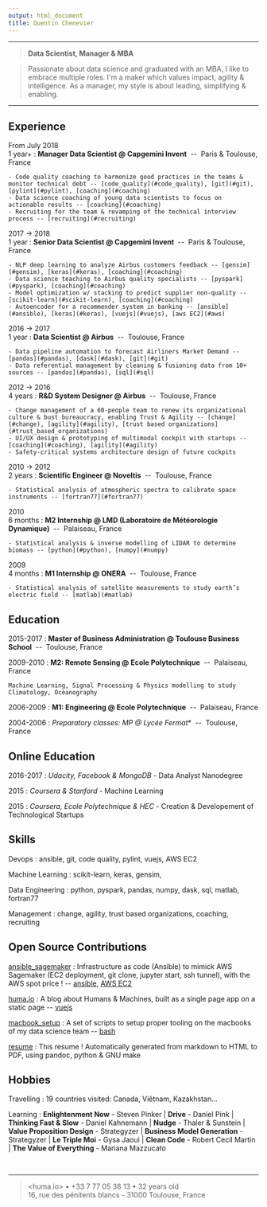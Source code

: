 ```yaml
---
output: html_document
title: Quentin Chenevier
---
```


----

>  **Data Scientist, Manager & MBA**

<!-- > Makers are today’s leaders ! Highly qualified engineer and project leader, I’m resourceful and enthusiast to tackle new challenges. I like to make, learn & share and to embrace multiple roles.
> Passionate about data science and graduated with an MBA from the Toulouse Business School since March 2018, I work my best to bring Intelligence to Humanity. -->

> Passionate about data science and graduated with an MBA, I like to embrace multiple roles. I'm a maker which values impact, agility & intelligence. As a manager, my style is about leading, simplifying & enabling.

----

Experience &nbsp;<i class="fa fa-suitcase"></i>
--------------------

From July 2018 </br><discrete>1 year+</discrete>
: **Manager Data Scientist @ Capgemini Invent** <discrete>&nbsp;--&nbsp; Paris & Toulouse, France</discrete>

    - Code quality coaching to harmonize good practices in the teams & monitor technical debt -- [code_quality](#code_quality), [git](#git), [pylint](#pylint), [coaching](#coaching)
    - Data science coaching of young data scientists to focus on actionable results -- [coaching](#coaching)
    - Recruiting for the team & revamping of the technical interview process -- [recruiting](#recruiting)

2017 → 2018 </br><discrete>1 year</discrete>
: **Senior Data Scientist @ Capgemini Invent** <discrete>&nbsp;--&nbsp; Paris & Toulouse, France</discrete>

    - NLP deep learning to analyze Airbus customers feedback -- [gensim](#gensim), [keras](#keras), [coaching](#coaching)
    - Data science teaching to Airbus quality specialists -- [pyspark](#pyspark), [coaching](#coaching)
    - Model optimization w/ stacking to predict supplier non-quality -- [scikit-learn](#scikit-learn), [coaching](#coaching)
    - Autoencoder for a recommender system in banking -- [ansible](#ansible), [keras](#keras), [vuejs](#vuejs), [aws EC2](#aws)

2016 → 2017 </br><discrete>1 year</discrete>
: **Data Scientist @ Airbus** <discrete>&nbsp;--&nbsp; Toulouse, France</discrete>

    - Data pipeline automation to forecast Airliners Market Demand -- [pandas](#pandas), [dask](#dask), [git](#git)
    - Data referential management by cleaning & fusioning data from 10+ sources -- [pandas](#pandas), [sql](#sql)

2012 → 2016 </br><discrete>4 years</discrete>
: **R&D System Designer @ Airbus** <discrete>&nbsp;--&nbsp; Toulouse, France</discrete>

    - Change management of a 60-people team to renew its organizational culture & bust bureaucracy, enabling Trust & Agility -- [change](#change), [agility](#agility), [trust based organizations](#trust_based_organizations)
    - UI/UX design & prototyping of multimodal cockpit with startups -- [coaching](#coaching), [agility](#agility)
    - Safety-critical systems architecture design of future cockpits

2010 → 2012 </br><discrete>2 years</discrete>
: **Scientific Engineer @ Noveltis** <discrete>&nbsp;--&nbsp; Toulouse, France</discrete>

    - Statistical analysis of atmospheric spectra to calibrate space instruments -- [fortran77](#fortran77)

2010 </br><discrete>6 months</discrete>
: **M2 Internship @ LMD (Laboratoire de Météorologie Dynamique)** <discrete>&nbsp;--&nbsp; Palaiseau, France</discrete>

    - Statistical analysis & inverse modelling of LIDAR to determine biomass -- [python](#python), [numpy](#numpy)

2009 </br><discrete>4 months</discrete>
: **M1 Internship @ ONERA** <discrete>&nbsp;--&nbsp; Toulouse, France</discrete>

    - Statistical analysis of satellite measurements to study earth’s electric field -- [matlab](#matlab)

Education &nbsp;<i class="fa fa-graduation-cap"></i>
---------

2015-2017
:   **Master of Business Administration @ Toulouse Business School** <discrete>&nbsp;--&nbsp; Toulouse, France</discrete>

2009-2010
:   **M2: Remote Sensing @ Ecole Polytechnique** <discrete>&nbsp;--&nbsp; Palaiseau, France</discrete>

    Machine Learning, Signal Processing & Physics modelling to study Climatology, Oceanography

2006-2009
:   **M1: Engineering @ Ecole Polytechnique** <discrete>&nbsp;--&nbsp; Palaiseau, France</discrete>

2004-2006
:   **Preparatory classes: MP* @ Lycée Fermat** <discrete>&nbsp;--&nbsp; Toulouse, France</discrete>

Online Education &nbsp;<i class="fa fa-graduation-cap"></i>  <i class="fa fa-laptop"></i>
---------

2016-2017
:   _Udacity, Facebook & MongoDB_ - Data Analyst Nanodegree

2015
:   _Coursera & Stanford_ - Machine Learning

2015
:   _Coursera, Ecole Polytechnique & HEC_ - Creation & Developement of Technological Startups

Skills &nbsp;<i class="fa fa-check-circle"></i>
----------------------------------

Devops
: <a name="ansible">ansible</a>,
<a name="git">git</a>,
<a name="code_quality">code quality</a>,
<a name="pylint">pylint</a>,
<a name="vuejs">vuejs</a>,
<a name="aws">AWS EC2</a>

Machine Learning
: <a name="scikit-learn">scikit-learn</a>,
<a name="keras">keras</a>,
<a name="gensim">gensim</a>,

Data Engineering
: <a name="python">python</a>,
<a name="pyspark">pyspark</a>,
<a name="pandas">pandas</a>,
<a name="numpy">numpy</a>,
<a name="dask">dask</a>,
<a name="sql">sql</a>,
<a name="matlab">matlab</a>,
<a name="fortran77">fortran77</a>

Management
: <a name="change">change</a>,
<a name="agility">agility</a>,
<a name="trust_based_organizations">trust based organizations</a>,
<a name="coaching">coaching</a>,
<a name="recruiting">recruiting</a>
&nbsp;

Open Source Contributions &nbsp;<i class="fab fa-github"></i>
----------------------------------

[ansible_sagemaker](https://github.com/qchenevier/ansible_sagemaker)
: Infrastructure as code (Ansible) to mimick AWS Sagemaker (EC2 deployment, git clone, jupyter start, ssh tunnel), with the AWS spot price ! -- [ansible](#ansible), [AWS EC2](#aws)

[huma.io](https://huma.io)
: A blog about Humans & Machines, built as a single page app on a static page -- [vuejs](#vuejs)

[macbook_setup](https://github.com/qchenevier/macbook_setup)
: A set of scripts to setup proper tooling on the macbooks of my data science team -- [bash](#bash)

[resume](https://github.com/qchenevier/resume)
: This resume ! Automatically generated from markdown to HTML to PDF, using pandoc, python & GNU make

Hobbies &nbsp;<i class="fa fa-gamepad"></i> <i class="fa fa-book"></i>
------------------------

Travelling
: 19 countries visited: Canada, Viêtnam, Kazakhstan...

Learning
: **Enlightenment Now** - Steven Pinker | **Drive** - Daniel Pink | **Thinking Fast & Slow** - Daniel Kahnemann | **Nudge** - Thaler & Sunstein | **Value Proposition Design** - Strategyzer | **Business Model Generation** - Strategyzer | **Le Triple Moi** - Gysa Jaoui | **Clean Code** - Robert Cecil Martin | **The Value of Everything** - Mariana Mazzucato

<br>

----

> <huma.io> • +33 7 77 05 38 13 • 32 years old\
>  16, rue des pénitents blancs - 31000 Toulouse, France
